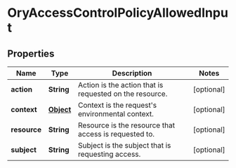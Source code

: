 

# OryAccessControlPolicyAllowedInput

## Properties

Name | Type | Description | Notes
------------ | ------------- | ------------- | -------------
**action** | **String** | Action is the action that is requested on the resource. |  [optional]
**context** | [**Object**](.md) | Context is the request&#39;s environmental context. |  [optional]
**resource** | **String** | Resource is the resource that access is requested to. |  [optional]
**subject** | **String** | Subject is the subject that is requesting access. |  [optional]



